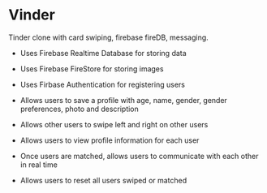 # Vinder
Tinder clone with card swiping, firebase fireDB, messaging.

- Uses Firebase Realtime Database for storing data
- Uses Firebase FireStore for storing images
- Uses Firbase Authentication for registering users

- Allows users to save a profile with age, name, gender, gender preferences, photo and description
- Allows other users to swipe left and right on other users
- Allows users to view profile information for each user
- Once users are matched, allows users to communicate with each other in real time

- Allows users to reset all users swiped or matched
